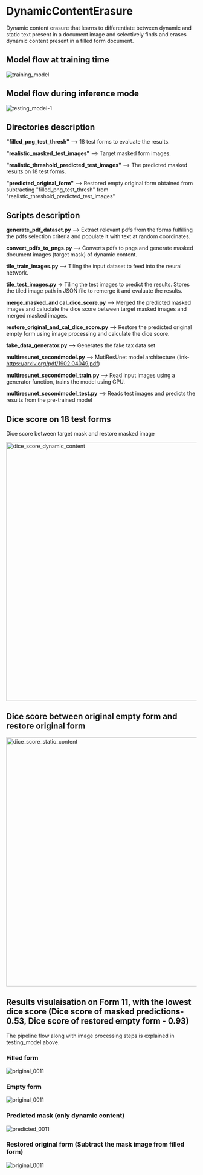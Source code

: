 # DynamicContentErasure

Dynamic content erasure that learns to differentiate between dynamic and static text present in a document image and selectively finds and erases dynamic content present in a filled form document.

## Model flow at training time

![training_model](https://user-images.githubusercontent.com/23450113/221436039-9daf6a9a-c393-40c7-8d52-8bb0959b0374.png)


## Model flow during inference mode

![testing_model-1](https://user-images.githubusercontent.com/23450113/221436069-6556c934-f29f-429b-8644-d3aa99c34ed1.png)



## Directories description

**"filled_png_test_thresh"**                    --> 18 test forms to evaluate the results.

**"realistic_masked_test_images"**              --> Target masked form images.

**"realistic_threshold_predicted_test_images"** --> The predicted masked results on 18 test forms.

**"predicted_original_form"**                   --> Restored empty original form obtained from subtracting "filled_png_test_thresh" from       "realistic_threshold_predicted_test_images"             


## Scripts description

**generate_pdf_dataset.py**      --> Extract relevant pdfs from the forms fulfilling the pdfs selection criteria and populate it with text at random coordinates.

**convert_pdfs_to_pngs.py**     --> Converts pdfs to pngs and generate masked document images (target mask) of dynamic content.

**tile_train_images.py**         --> Tiling the input dataset to feed into the neural network.

**tile_test_images.py**        -> Tiling the test images to predict the results. Stores the tiled image path in JSON file to remerge it and evaluate the results.

**merge_masked_and cal_dice_score.py**  --> Merged the predicted masked images and caluclate the dice score between target masked images and merged masked images.

**restore_original_and_cal_dice_score.py** --> Restore the predicted original empty form using image processing and calculate the dice score.

**fake_data_generator.py**       --> Generates the fake tax data set

**multiresunet_secondmodel.py**  --> MutiResUnet model architecture (link- https://arxiv.org/pdf/1902.04049.pdf)

**multiresunet_secondmodel_train.py**   --> Read input images using a generator function, trains the model using GPU.

**multiresunet_secondmodel_test.py**    --> Reads test images and predicts the results from the pre-trained model


## Dice score on 18 test forms

Dice score between target mask and restore masked image

<img width="683" alt="dice_score_dynamic_content" src="https://user-images.githubusercontent.com/23450113/114979647-8e4d3780-9e8b-11eb-8cdb-8ad7e99b41fb.png">

## Dice score between original empty form and restore original form

<img width="657" alt="dice_score_static_content" src="https://user-images.githubusercontent.com/23450113/114979651-8f7e6480-9e8b-11eb-8867-20a1ff74301a.png">


## Results visulaisation on Form 11, with the lowest dice score (Dice score of masked predictions- 0.53, Dice score of restored empty form - 0.93)

The pipeline flow along with image processing steps is explained in testing_model above.

### Filled form

![original_0011](https://user-images.githubusercontent.com/23450113/221436685-cf6de587-3662-43d7-8d9f-c9de4412013f.png)

### Empty form

![original_0011](https://user-images.githubusercontent.com/23450113/221436779-bde8af78-abf4-4fa9-9d5d-bff6cb81481b.png)

### Predicted mask (only dynamic content)

![predicted_0011](https://user-images.githubusercontent.com/23450113/221436814-87c89d08-07c7-44ed-a23b-5de9c18d60a2.png)

### Restored original form (Subtract the mask image from filled form)

![original_0011](https://user-images.githubusercontent.com/23450113/221436866-51332389-cd1e-46d2-ab8b-db08d51b2e2b.png)
